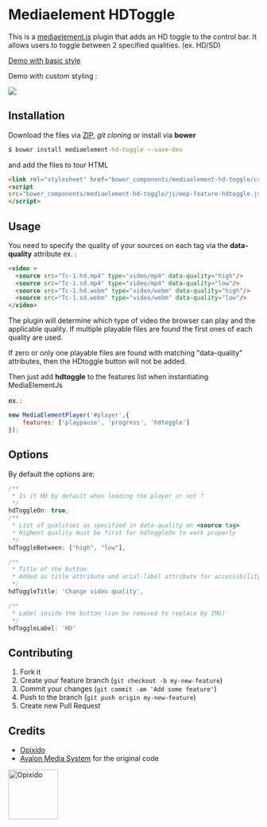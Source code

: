 # Mediaelement HDToggle
This is a [mediaelement.js](http://mediaelementjs.com/) plugin that adds an HD toggle to the control bar. It allows users to toggle between 2 specified qualities. (ex. HD/SD)

[Demo with basic style](http://codepen.io/gavrochelegnou/details/eppdea/)

Demo with custom styling :

![](https://i.imgur.com/8WXhP4w.png)



## Installation
Download the files via [ZIP](https://github.com/opixido/mediaelement-hd-toggle/archive/master.zip),  _git cloning_ or install via **bower**

```cmd
$ bower install mediaelement-hd-toggle --save-dev
```

and add the files to tour HTML

```html
<link rel="stylesheet" href="bower_components/mediaelement-hd-toggle/css/mejs-hdtoggle.css" />
<script
src="bower_components/mediaelement-hd-toggle/js/mep-feature-hdtoggle.js">
</script>
```

## Usage
You need to specify the quality of your sources on each <source> tag via the **data-quality** attribute ex. :

```html
<video >
  <source src="Tc-1.hd.mp4" type="video/mp4" data-quality="high"/>
  <source src="Tc-1.sd.mp4" type="video/mp4" data-quality="low"/>
  <source src="Tc-1.hd.webm" type="video/webm" data-quality="high"/>
  <source src="Tc-1.sd.webm" type="video/webm" data-quality="low"/>
</video>
```

The plugin will determine which type of video the browser can play and the applicable quality. If multiple playable files are found the first ones of each quality are used.

If zero or only one playable files are found with matching "data-quality" attributes, then the HDtoggle button will not be added.

Then just add **hdtoggle** to the features list when instantiating MediaElementJs

ex. :

```javascript
new MediaElementPlayer('#player',{
    features: ['playpause', 'progress', 'hdtoggle']
});
```

## Options
By default the options are:

```javascript
/**
 * Is it HD by default when loading the player or not ?
 */
hdToggleOn: true,
/**
 * List of qualities as specified in data-quality on <source tag>
 * Highest quality must be first for hdToggleOn to work properly
 */
hdToggleBetween: ["high", "low"],

/**
 * Title of the button
 * Added as title attribute and arial-label attribute for accessibility
 */
hdToggleTitle: 'Change video quality',

/**
 * Label inside the button (can be removed to replace by IMG)
 */
hdToggleLabel: 'HD'
```

## Contributing
1. Fork it
2. Create your feature branch (`git checkout -b my-new-feature`)
3. Commit your changes (`git commit -am 'Add some feature'`)
4. Push to the branch (`git push origin my-new-feature`)
5. Create new Pull Request

## Credits

* [Opixido](http://opixido.com)
* [Avalon Media System](https://github.com/avalonmediasystem) for the original code

<a href="http://opixido.com"><img width="100" src="http://opixido.com/2015/img/vignette_logo.png" alt="Opixido"></a>

